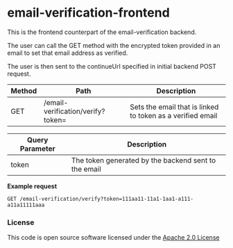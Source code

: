# email-verification-frontend

This is the frontend counterpart of the email-verification backend.

The user can call the GET method with the encrypted token provided in an email to set that email address as verified.

The user is then sent to the continueUrl specified in initial backend POST request.


 | Method | Path                       | Description                                                                               |
|--------|----------------------------|-------------------------------------------------------------------------------------------|
| GET   | /email-verification/verify?token=   |   Sets the email that is linked to token as a verified email   | 


 | Query Parameter | Description   |
|-----------------|---------------|
| token | The token generated by the backend sent to the email |

 **Example request**
```
GET /email-verification/verify?token=111aa11-11a1-1aa1-a111-a11a11111aaa
 ```


### License

This code is open source software licensed under the [Apache 2.0 License]("http://www.apache.org/licenses/LICENSE-2.0.html")
